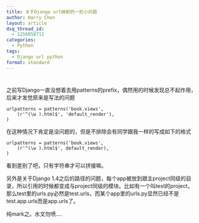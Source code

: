 ```yaml
---
title: 关于Django url映射的一些小问题
author: Harry Chen
layout: article
dsq_thread_id:
  - 1256058711
categories:
  - Python
tags:
  - Django url python
format: standard
---
```

# 

  之前写Django一直没想着去用patterns的prefix，偶然用的时候发现总不起作用，后来才发觉原来是写法的问题


    urlpatterns = patterns('book.views',
        (r'^(\w ).html$', 'default_render'),
    )


  在这种情况下肯定是没问题的，但是不排除会有同学跟我一样的写成如下的格式


    urlpatterns = patterns('book.views',
        (r'^(\w ).html$', default_render),
    )


  看到差别了吧，只有字符串才可以拼接嘛。

  另外是关于Django 1.4之后的路径的问题，每个app被放到跟主project同级的目录，所以引用的时候都变成与project同级的模块。比如有一个叫test的project，那么test里的urls.py必然是test.urls，而某个app里的urls.py显然已经不是test.app.urls而是app.urls了。

  纯mark之。水文勿喷….
